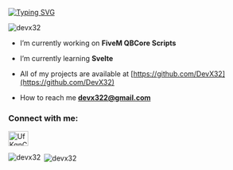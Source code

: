 
[![Typing SVG](https://readme-typing-svg.herokuapp.com?font=Fira+Code&pause=1000&color=00F7F5&width=435&lines=MY+NAME+IS+DEVX;IM+18+YEARS+OLD;SELF+TAUGHT+DEVELOPER+FROM+NEPAL)](https://git.io/typing-svg)
<p align="left"> <img src="https://komarev.com/ghpvc/?username=devx32&label=Profile%20views&color=0e75b6&style=flat" alt="devx32" /> </p>

-  I’m currently working on **FiveM QBCore Scripts**

-  I’m currently learning **Svelte**

-  All of my projects are available at [https://github.com/DevX32](https://github.com/DevX32)

-  How to reach me **devx322@gmail.com**

<h3 align="left">Connect with me:</h3>
<p align="left">
<a href="https://discord.gg/UfKqnCqPuk" target="blank"><img align="center" src="https://raw.githubusercontent.com/rahuldkjain/github-profile-readme-generator/master/src/images/icons/Social/discord.svg" alt="UfKqnCqPuk" height="30" width="40" /></a>
</p>

<p><img align="left" src="https://github-readme-stats.vercel.app/api/top-langs?username=devx32&show_icons=true&locale=en&layout=compact" alt="devx32" /></p>

<p>&nbsp;<img align="center" src="https://github-readme-stats.vercel.app/api?username=devx32&show_icons=true&locale=en" alt="devx32" /></p>
